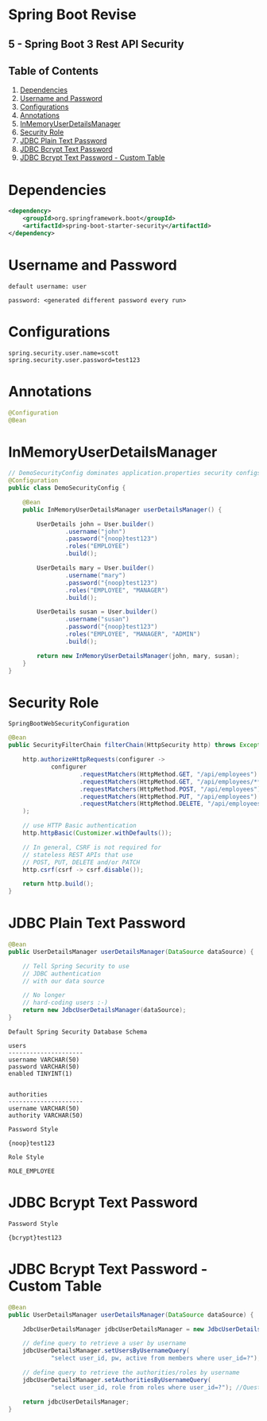 # Spring Boot Revise

## 5 - Spring Boot 3 Rest API Security

## Table of Contents

1. [Dependencies](#dependencies)
2. [Username and Password](#username-and-password)
3. [Configurations](#configurations)
4. [Annotations](#annotations)
5. [InMemoryUserDetailsManager](#inmemoryuserdetailsmanager)
6. [Security Role](#security-role)
7. [JDBC Plain Text Password](#jdbc-plain-text-password)
8. [JDBC Bcrypt Text Password](#jdbc-bcrypt-text-password)
9. [JDBC Bcrypt Text Password - Custom Table](#jdbc-bcrypt-text-password---custom-table)

# Dependencies

```xml
<dependency>
    <groupId>org.springframework.boot</groupId>
    <artifactId>spring-boot-starter-security</artifactId>
</dependency>
```

# Username and Password

```
default username: user

password: <generated different password every run>
```

# Configurations

```
spring.security.user.name=scott
spring.security.user.password=test123
```

# Annotations
```java
@Configuration
@Bean
```

# InMemoryUserDetailsManager

```java
// DemoSecurityConfig dominates application.properties security configs (application.properties security configs is invalid)
@Configuration
public class DemoSecurityConfig {

    @Bean
    public InMemoryUserDetailsManager userDetailsManager() {

        UserDetails john = User.builder()
                .username("john")
                .password("{noop}test123")
                .roles("EMPLOYEE")
                .build();

        UserDetails mary = User.builder()
                .username("mary")
                .password("{noop}test123")
                .roles("EMPLOYEE", "MANAGER")
                .build();

        UserDetails susan = User.builder()
                .username("susan")
                .password("{noop}test123")
                .roles("EMPLOYEE", "MANAGER", "ADMIN")
                .build();

        return new InMemoryUserDetailsManager(john, mary, susan);
    }
}
```

# Security Role

`SpringBootWebSecurityConfiguration`

```java
@Bean
public SecurityFilterChain filterChain(HttpSecurity http) throws Exception {

    http.authorizeHttpRequests(configurer ->
            configurer
                    .requestMatchers(HttpMethod.GET, "/api/employees").hasRole("EMPLOYEE")
                    .requestMatchers(HttpMethod.GET, "/api/employees/**").hasRole("EMPLOYEE")
                    .requestMatchers(HttpMethod.POST, "/api/employees").hasRole("MANAGER")
                    .requestMatchers(HttpMethod.PUT, "/api/employees").hasRole("MANAGER")
                    .requestMatchers(HttpMethod.DELETE, "/api/employees/**").hasRole("ADMIN")
    );

    // use HTTP Basic authentication
    http.httpBasic(Customizer.withDefaults());

    // In general, CSRF is not required for
    // stateless REST APIs that use
    // POST, PUT, DELETE and/or PATCH
    http.csrf(csrf -> csrf.disable());

    return http.build();
}
```


# JDBC Plain Text Password

```java
@Bean
public UserDetailsManager userDetailsManager(DataSource dataSource) {

    // Tell Spring Security to use
    // JDBC authentication
    // with our data source

    // No longer
    // hard-coding users :-)
    return new JdbcUserDetailsManager(dataSource);
}
```

`Default Spring Security Database Schema`

```
users
---------------------
username VARCHAR(50)
password VARCHAR(50)
enabled TINYINT(1)


authorities
---------------------
username VARCHAR(50)
authority VARCHAR(50)
```


`Password Style`
```
{noop}test123
```

`Role Style`
```
ROLE_EMPLOYEE
```

# JDBC Bcrypt Text Password

`Password Style`
```
{bcrypt}test123
```

# JDBC Bcrypt Text Password - Custom Table

```java
@Bean
public UserDetailsManager userDetailsManager(DataSource dataSource) {

    JdbcUserDetailsManager jdbcUserDetailsManager = new JdbcUserDetailsManager(dataSource);

    // define query to retrieve a user by username
    jdbcUserDetailsManager.setUsersByUsernameQuery(
            "select user_id, pw, active from members where user_id=?"); //Question mark “?” Parameter value will be the user name from login

    // define query to retrieve the authorities/roles by username
    jdbcUserDetailsManager.setAuthoritiesByUsernameQuery(
            "select user_id, role from roles where user_id=?"); //Question mark “?” Parameter value will be the user name from login

    return jdbcUserDetailsManager;
}
```